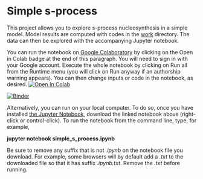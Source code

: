 # Simple s-process

This project allows you to explore s-process nucleosynthesis in a simple model.  Model results are computed with codes in the [work](https://github.com/mbradle/schematic_s_process/tree/main/work) directory.  The data can then be explored with the accompanying Jupyter notebook.

You can run the notebook on [Google Colaboratory](https://colab.research.google.com) by clicking on the Open in Colab badge at the end of this paragraph.  You will need to sign in with your Google account.  Execute the whole notebook by clicking on Run all from the Runtime menu (you will click on Run anyway if an authorship warning appears).  You can then change inputs or code in the notebook, as desired.  [![Open In Colab](https://colab.research.google.com/assets/colab-badge.svg)](https://colab.research.google.com/github/mbradle/schematic_s_process/blob/main/schematic_s_process.ipynb)

[![Binder](https://mybinder.org/badge_logo.svg)](https://mybinder.org/v2/gh/mbradle/schematic_s_process/HEAD)

Alternatively, you can run on your local computer.  To do so, once you have installed [the Jupyter Notebook](https://jupyter.org), download the linked notebook above (right-click or control-click).  To run the notebook from the command line, type, for example,

**jupyter notebook simple_s_process.ipynb**

Be sure to remove any suffix that is not *.ipynb* on the notebook file you download.  For example, some browsers will by default add a *.txt* to the downloaded file so that it has suffix *.ipynb.txt*.  Remove the *.txt* before running.


